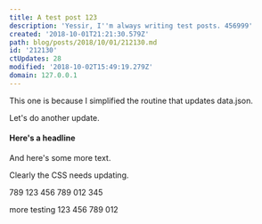 ```yaml
---
title: A test post 123
description: 'Yessir, I''m always writing test posts. 456999'
created: '2018-10-01T21:21:30.579Z'
path: blog/posts/2018/10/01/212130.md
id: '212130'
ctUpdates: 28
modified: '2018-10-02T15:49:19.279Z'
domain: 127.0.0.1
---
```

This one is because I simplified the routine that updates data.json.

Let's do another update.

#### Here's a headline

And here's some more text.

Clearly the CSS needs updating.

789 123 456 789 012 345

more testing 123 456 789 012